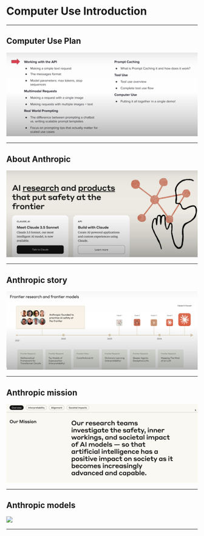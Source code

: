 # Computer Use Introduction

---

## Computer Use Plan

![](../images/01.png)

---

## About Anthropic

![](../images/02.png)

---


## Anthropic story

![](../images/03.png)

---

## Anthropic mission

![](../images/04.png)

---

## Anthropic models

![](../images/05pizza.png)

---

